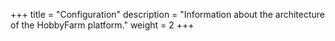 +++
title = "Configuration"
description = "Information about the architecture of the HobbyFarm platform."
weight = 2
+++